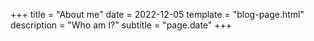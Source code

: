 +++
title = "About me"
date = 2022-12-05
template = "blog-page.html"
description = "Who am I?"
subtitle = "page.date"
+++
